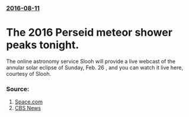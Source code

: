 ### [2016-08-11](/news/2016/08/11/index.md)

# The 2016 Perseid meteor shower  peaks tonight. 

The online astronomy service Slooh will provide a live webcast of the annular solar eclipse of Sunday, Feb. 26 , and you can watch it live here, courtesy of Slooh.


### Source:

1. [Space.com](http://www.space.com/19195-night-sky-planets-asteroids-webcasts.html)
2. [CBS News](http://www.cbsnews.com/news/the-perseid-meteor-shower-peaks-tonight-how-to-watch/)
